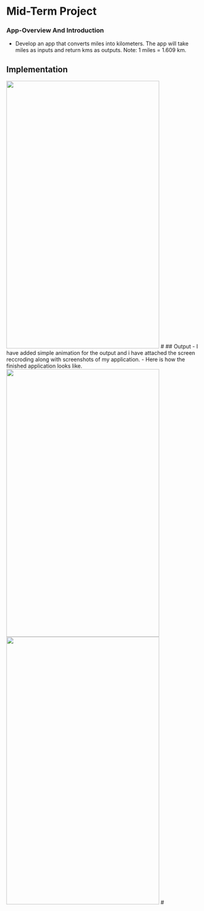 # Mid-Term Project
### App-Overview And Introduction
- Develop an app that converts miles into kilometers. The app will take miles as inputs
and return kms as outputs. Note: 1 miles = 1.609 km.
## Implementation
<img src="https://user-images.githubusercontent.com/76675965/227728363-44195e37-dd0d-45c1-a0d2-5de228225cd2.jpg" width="400" height="700">
#
## Output
- I have added simple animation for the output and i have attached the screen reccroding along with screenshots of my application.
- Here is how the finished application looks like.
<img src="https://user-images.githubusercontent.com/76675965/227728302-4ff7dcc5-d59d-4dc9-8652-574426c696f5.png" width="400" height="700">
<img src="https://user-images.githubusercontent.com/76675965/227728326-181487c7-7f79-4217-87e5-455c4faaf946.png" width="400" height="700">
#

